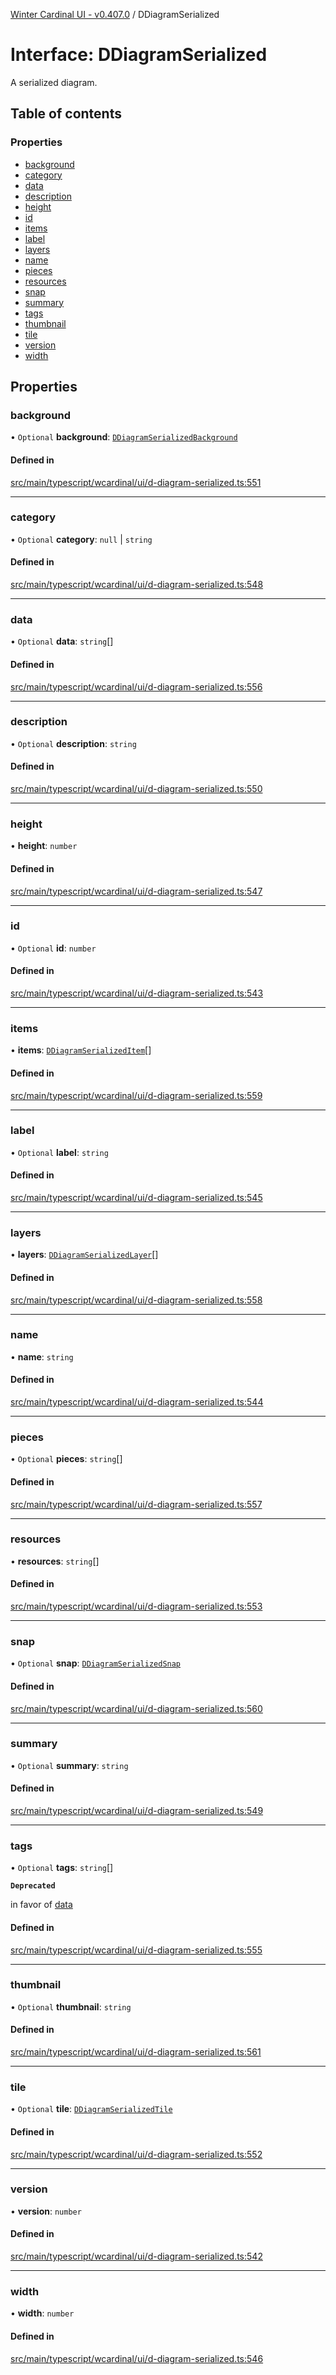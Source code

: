 [Winter Cardinal UI - v0.407.0](../index.md) / DDiagramSerialized

# Interface: DDiagramSerialized

A serialized diagram.

## Table of contents

### Properties

- [background](DDiagramSerialized.md#background)
- [category](DDiagramSerialized.md#category)
- [data](DDiagramSerialized.md#data)
- [description](DDiagramSerialized.md#description)
- [height](DDiagramSerialized.md#height)
- [id](DDiagramSerialized.md#id)
- [items](DDiagramSerialized.md#items)
- [label](DDiagramSerialized.md#label)
- [layers](DDiagramSerialized.md#layers)
- [name](DDiagramSerialized.md#name)
- [pieces](DDiagramSerialized.md#pieces)
- [resources](DDiagramSerialized.md#resources)
- [snap](DDiagramSerialized.md#snap)
- [summary](DDiagramSerialized.md#summary)
- [tags](DDiagramSerialized.md#tags)
- [thumbnail](DDiagramSerialized.md#thumbnail)
- [tile](DDiagramSerialized.md#tile)
- [version](DDiagramSerialized.md#version)
- [width](DDiagramSerialized.md#width)

## Properties

### background

• `Optional` **background**: [`DDiagramSerializedBackground`](DDiagramSerializedBackground.md)

#### Defined in

[src/main/typescript/wcardinal/ui/d-diagram-serialized.ts:551](https://github.com/winter-cardinal/winter-cardinal-ui/blob/v0.407.0/src/main/typescript/wcardinal/ui/d-diagram-serialized.ts#L551)

___

### category

• `Optional` **category**: ``null`` \| `string`

#### Defined in

[src/main/typescript/wcardinal/ui/d-diagram-serialized.ts:548](https://github.com/winter-cardinal/winter-cardinal-ui/blob/v0.407.0/src/main/typescript/wcardinal/ui/d-diagram-serialized.ts#L548)

___

### data

• `Optional` **data**: `string`[]

#### Defined in

[src/main/typescript/wcardinal/ui/d-diagram-serialized.ts:556](https://github.com/winter-cardinal/winter-cardinal-ui/blob/v0.407.0/src/main/typescript/wcardinal/ui/d-diagram-serialized.ts#L556)

___

### description

• `Optional` **description**: `string`

#### Defined in

[src/main/typescript/wcardinal/ui/d-diagram-serialized.ts:550](https://github.com/winter-cardinal/winter-cardinal-ui/blob/v0.407.0/src/main/typescript/wcardinal/ui/d-diagram-serialized.ts#L550)

___

### height

• **height**: `number`

#### Defined in

[src/main/typescript/wcardinal/ui/d-diagram-serialized.ts:547](https://github.com/winter-cardinal/winter-cardinal-ui/blob/v0.407.0/src/main/typescript/wcardinal/ui/d-diagram-serialized.ts#L547)

___

### id

• `Optional` **id**: `number`

#### Defined in

[src/main/typescript/wcardinal/ui/d-diagram-serialized.ts:543](https://github.com/winter-cardinal/winter-cardinal-ui/blob/v0.407.0/src/main/typescript/wcardinal/ui/d-diagram-serialized.ts#L543)

___

### items

• **items**: [`DDiagramSerializedItem`](DDiagramSerializedItem.md)[]

#### Defined in

[src/main/typescript/wcardinal/ui/d-diagram-serialized.ts:559](https://github.com/winter-cardinal/winter-cardinal-ui/blob/v0.407.0/src/main/typescript/wcardinal/ui/d-diagram-serialized.ts#L559)

___

### label

• `Optional` **label**: `string`

#### Defined in

[src/main/typescript/wcardinal/ui/d-diagram-serialized.ts:545](https://github.com/winter-cardinal/winter-cardinal-ui/blob/v0.407.0/src/main/typescript/wcardinal/ui/d-diagram-serialized.ts#L545)

___

### layers

• **layers**: [`DDiagramSerializedLayer`](DDiagramSerializedLayer.md)[]

#### Defined in

[src/main/typescript/wcardinal/ui/d-diagram-serialized.ts:558](https://github.com/winter-cardinal/winter-cardinal-ui/blob/v0.407.0/src/main/typescript/wcardinal/ui/d-diagram-serialized.ts#L558)

___

### name

• **name**: `string`

#### Defined in

[src/main/typescript/wcardinal/ui/d-diagram-serialized.ts:544](https://github.com/winter-cardinal/winter-cardinal-ui/blob/v0.407.0/src/main/typescript/wcardinal/ui/d-diagram-serialized.ts#L544)

___

### pieces

• `Optional` **pieces**: `string`[]

#### Defined in

[src/main/typescript/wcardinal/ui/d-diagram-serialized.ts:557](https://github.com/winter-cardinal/winter-cardinal-ui/blob/v0.407.0/src/main/typescript/wcardinal/ui/d-diagram-serialized.ts#L557)

___

### resources

• **resources**: `string`[]

#### Defined in

[src/main/typescript/wcardinal/ui/d-diagram-serialized.ts:553](https://github.com/winter-cardinal/winter-cardinal-ui/blob/v0.407.0/src/main/typescript/wcardinal/ui/d-diagram-serialized.ts#L553)

___

### snap

• `Optional` **snap**: [`DDiagramSerializedSnap`](DDiagramSerializedSnap.md)

#### Defined in

[src/main/typescript/wcardinal/ui/d-diagram-serialized.ts:560](https://github.com/winter-cardinal/winter-cardinal-ui/blob/v0.407.0/src/main/typescript/wcardinal/ui/d-diagram-serialized.ts#L560)

___

### summary

• `Optional` **summary**: `string`

#### Defined in

[src/main/typescript/wcardinal/ui/d-diagram-serialized.ts:549](https://github.com/winter-cardinal/winter-cardinal-ui/blob/v0.407.0/src/main/typescript/wcardinal/ui/d-diagram-serialized.ts#L549)

___

### tags

• `Optional` **tags**: `string`[]

**`Deprecated`**

in favor of [data](DDiagramSerialized.md#data)

#### Defined in

[src/main/typescript/wcardinal/ui/d-diagram-serialized.ts:555](https://github.com/winter-cardinal/winter-cardinal-ui/blob/v0.407.0/src/main/typescript/wcardinal/ui/d-diagram-serialized.ts#L555)

___

### thumbnail

• `Optional` **thumbnail**: `string`

#### Defined in

[src/main/typescript/wcardinal/ui/d-diagram-serialized.ts:561](https://github.com/winter-cardinal/winter-cardinal-ui/blob/v0.407.0/src/main/typescript/wcardinal/ui/d-diagram-serialized.ts#L561)

___

### tile

• `Optional` **tile**: [`DDiagramSerializedTile`](DDiagramSerializedTile.md)

#### Defined in

[src/main/typescript/wcardinal/ui/d-diagram-serialized.ts:552](https://github.com/winter-cardinal/winter-cardinal-ui/blob/v0.407.0/src/main/typescript/wcardinal/ui/d-diagram-serialized.ts#L552)

___

### version

• **version**: `number`

#### Defined in

[src/main/typescript/wcardinal/ui/d-diagram-serialized.ts:542](https://github.com/winter-cardinal/winter-cardinal-ui/blob/v0.407.0/src/main/typescript/wcardinal/ui/d-diagram-serialized.ts#L542)

___

### width

• **width**: `number`

#### Defined in

[src/main/typescript/wcardinal/ui/d-diagram-serialized.ts:546](https://github.com/winter-cardinal/winter-cardinal-ui/blob/v0.407.0/src/main/typescript/wcardinal/ui/d-diagram-serialized.ts#L546)
